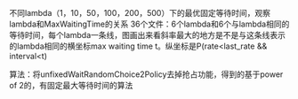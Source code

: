 不同lambda（1，10，50，100，200，500）下的最优固定等待时间，观察lambda和MaxWaitingTime的关系
36个文件：6个lambda和6个与lambda相同的等待时间，每个lambda一条线，图画出来看斜率最大的地方是不是与这条线表示的lambda相同的横坐标max waiting time t。纵坐标是P(rate<last_rate && interval<t)

算法：将unfixedWaitRandomChoice2Policy去掉抢占功能，得到的基于power of 2的，有固定最大等待时间的算法